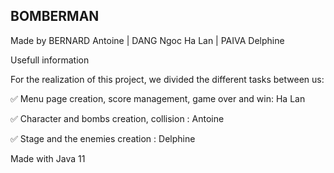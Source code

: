 ## BOMBERMAN

Made by BERNARD Antoine | DANG Ngoc Ha Lan | PAIVA Delphine

Usefull information

For the realization of this project, we divided the different tasks between us:

✅ Menu page creation, score management, game over and win: Ha Lan

✅ Character and bombs creation, collision : Antoine

✅ Stage and the enemies creation : Delphine

Made with Java 11
